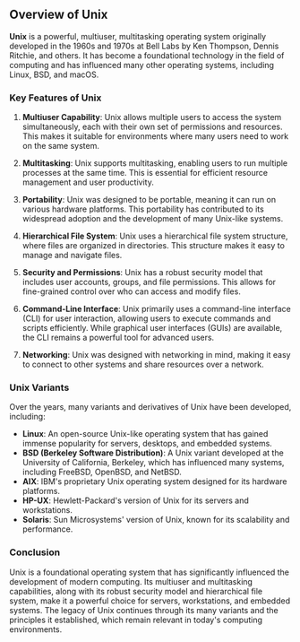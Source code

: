 ## Overview of Unix

**Unix** is a powerful, multiuser, multitasking operating system originally developed in the 1960s and 1970s at Bell Labs by Ken Thompson, Dennis Ritchie, and others. It has become a foundational technology in the field of computing and has influenced many other operating systems, including Linux, BSD, and macOS.

### Key Features of Unix

1. **Multiuser Capability**: Unix allows multiple users to access the system simultaneously, each with their own set of permissions and resources. This makes it suitable for environments where many users need to work on the same system.

2. **Multitasking**: Unix supports multitasking, enabling users to run multiple processes at the same time. This is essential for efficient resource management and user productivity.

3. **Portability**: Unix was designed to be portable, meaning it can run on various hardware platforms. This portability has contributed to its widespread adoption and the development of many Unix-like systems.

4. **Hierarchical File System**: Unix uses a hierarchical file system structure, where files are organized in directories. This structure makes it easy to manage and navigate files.

5. **Security and Permissions**: Unix has a robust security model that includes user accounts, groups, and file permissions. This allows for fine-grained control over who can access and modify files.

6. **Command-Line Interface**: Unix primarily uses a command-line interface (CLI) for user interaction, allowing users to execute commands and scripts efficiently. While graphical user interfaces (GUIs) are available, the CLI remains a powerful tool for advanced users.

7. **Networking**: Unix was designed with networking in mind, making it easy to connect to other systems and share resources over a network.

### Unix Variants

Over the years, many variants and derivatives of Unix have been developed, including:

- **Linux**: An open-source Unix-like operating system that has gained immense popularity for servers, desktops, and embedded systems.
- **BSD (Berkeley Software Distribution)**: A Unix variant developed at the University of California, Berkeley, which has influenced many systems, including FreeBSD, OpenBSD, and NetBSD.
- **AIX**: IBM's proprietary Unix operating system designed for its hardware platforms.
- **HP-UX**: Hewlett-Packard's version of Unix for its servers and workstations.
- **Solaris**: Sun Microsystems' version of Unix, known for its scalability and performance.

### Conclusion

Unix is a foundational operating system that has significantly influenced the development of modern computing. Its multiuser and multitasking capabilities, along with its robust security model and hierarchical file system, make it a powerful choice for servers, workstations, and embedded systems. The legacy of Unix continues through its many variants and the principles it established, which remain relevant in today's computing environments.